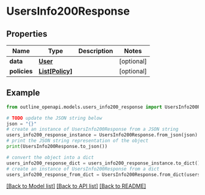 # UsersInfo200Response


## Properties

Name | Type | Description | Notes
------------ | ------------- | ------------- | -------------
**data** | [**User**](User.md) |  | [optional] 
**policies** | [**List[Policy]**](Policy.md) |  | [optional] 

## Example

```python
from outline_openapi.models.users_info200_response import UsersInfo200Response

# TODO update the JSON string below
json = "{}"
# create an instance of UsersInfo200Response from a JSON string
users_info200_response_instance = UsersInfo200Response.from_json(json)
# print the JSON string representation of the object
print(UsersInfo200Response.to_json())

# convert the object into a dict
users_info200_response_dict = users_info200_response_instance.to_dict()
# create an instance of UsersInfo200Response from a dict
users_info200_response_from_dict = UsersInfo200Response.from_dict(users_info200_response_dict)
```
[[Back to Model list]](../README.md#documentation-for-models) [[Back to API list]](../README.md#documentation-for-api-endpoints) [[Back to README]](../README.md)


